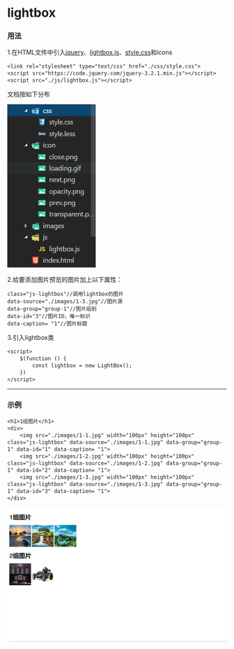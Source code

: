 # lightbox

### 用法

1.在HTML文件中引入[jquery](https://code.jquery.com/jquery-3.2.1.min.js)、[lightbox.js](public/js/lightbox.js)、[style.css](public/css/style.css)和icons

    <link rel="stylesheet" type="text/css" href="./css/style.css">
    <script src="https://code.jquery.com/jquery-3.2.1.min.js"></script>
    <script src="./js/lightbox.js"></script>

文档按如下分布

![文档分布](./public/images/文档目录.png)

2.给要添加图片预览的图片加上以下属性：

    class="js-lightbox"//调用lightbox的图片
    data-source="./images/1-3.jpg"//图片源
    data-group="group-1"//图片组别
    data-id="3"//图片ID，唯一标识
    data-caption= "1"//图片标题

3.引入lightbox类

    <script>
        $(function () {
            const lightbox = new LightBox();
        })
    </script>

---


### 示例

    <h1>1组图片</h1>
    <div>
        <img src="./images/1-1.jpg" width="100px" height="100px" class="js-lightbox" data-source="./images/1-1.jpg" data-group="group-1" data-id="1" data-caption= "1">
        <img src="./images/1-2.jpg" width="100px" height="100px" class="js-lightbox" data-source="./images/1-2.jpg" data-group="group-1" data-id="2" data-caption= "1">
        <img src="./images/1-3.jpg" width="100px" height="100px" class="js-lightbox" data-source="./images/1-3.jpg" data-group="group-1" data-id="3" data-caption= "1">
    </div>

![演示](./public/images/演示.gif)


